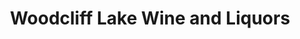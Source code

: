 ---
title: "Woodcliff Lake Wine and Liquors"
url: /woodcliff-lake/woodcliff-lake-wine-and-liquors/
shop: Spirituosen
---